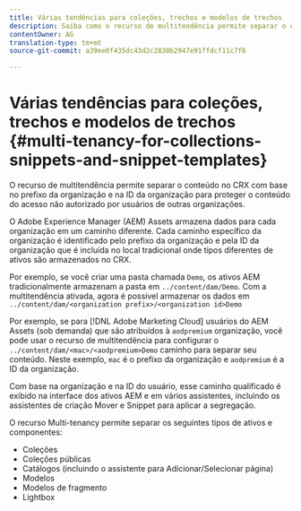 ```yaml
---
title: Várias tendências para coleções, trechos e modelos de trechos
description: Saiba como o recurso de multitendência permite separar o conteúdo no repositório CRX com base na organização do cliente para impedir o acesso não autorizado.
contentOwner: AG
translation-type: tm+mt
source-git-commit: a39ee0f435dc43d2c2830b2947e91ffdcf11c7f6

---
```



# Várias tendências para coleções, trechos e modelos de trechos {#multi-tenancy-for-collections-snippets-and-snippet-templates}

O recurso de multitendência permite separar o conteúdo no CRX com base no prefixo da organização e na ID da organização para proteger o conteúdo do acesso não autorizado por usuários de outras organizações.

O Adobe Experience Manager (AEM) Assets armazena dados para cada organização em um caminho diferente. Cada caminho específico da organização é identificado pelo prefixo da organização e pela ID da organização que é incluída no local tradicional onde tipos diferentes de ativos são armazenados no CRX.

Por exemplo, se você criar uma pasta chamada `Demo`, os ativos AEM tradicionalmente armazenam a pasta em `../content/dam/Demo`. Com a multitendência ativada, agora é possível armazenar os dados em `../content/dam/<organization prefix>/<organization id>Demo`

Por exemplo, se para [!DNL Adobe Marketing Cloud] usuários do AEM Assets (sob demanda) que são atribuídos à `aodpremium` organização, você pode usar o recurso de multitendência para configurar o `../content/dam/<mac>/<aodpremium>Demo` caminho para separar seu conteúdo. Neste exemplo, `mac` é o prefixo da organização e `aodpremium` é a ID da organização.

Com base na organização e na ID do usuário, esse caminho qualificado é exibido na interface dos ativos AEM e em vários assistentes, incluindo os assistentes de criação Mover e Snippet para aplicar a segregação.

O recurso Multi-tenancy permite separar os seguintes tipos de ativos e componentes:

* Coleções
* Coleções públicas
* Catálogos (incluindo o assistente para Adicionar/Selecionar página)
* Modelos
* Modelos de fragmento
* Lightbox
